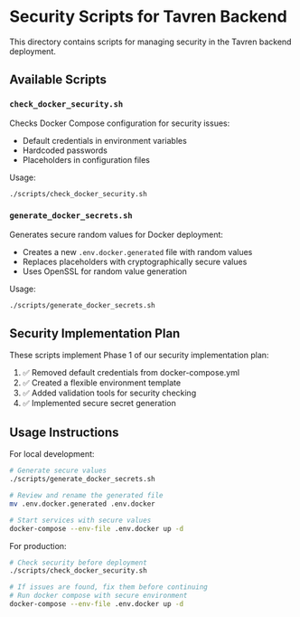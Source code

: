 # Security Scripts for Tavren Backend

This directory contains scripts for managing security in the Tavren backend deployment.

## Available Scripts

### `check_docker_security.sh`

Checks Docker Compose configuration for security issues:
- Default credentials in environment variables
- Hardcoded passwords
- Placeholders in configuration files

Usage:
```bash
./scripts/check_docker_security.sh
```

### `generate_docker_secrets.sh`

Generates secure random values for Docker deployment:
- Creates a new `.env.docker.generated` file with random values
- Replaces placeholders with cryptographically secure values
- Uses OpenSSL for random value generation

Usage:
```bash
./scripts/generate_docker_secrets.sh
```

## Security Implementation Plan

These scripts implement Phase 1 of our security implementation plan:

1. ✅ Removed default credentials from docker-compose.yml
2. ✅ Created a flexible environment template
3. ✅ Added validation tools for security checking
4. ✅ Implemented secure secret generation

## Usage Instructions

For local development:
```bash
# Generate secure values
./scripts/generate_docker_secrets.sh

# Review and rename the generated file
mv .env.docker.generated .env.docker

# Start services with secure values
docker-compose --env-file .env.docker up -d
```

For production:
```bash
# Check security before deployment
./scripts/check_docker_security.sh

# If issues are found, fix them before continuing
# Run docker compose with secure environment
docker-compose --env-file .env.docker up -d
``` 